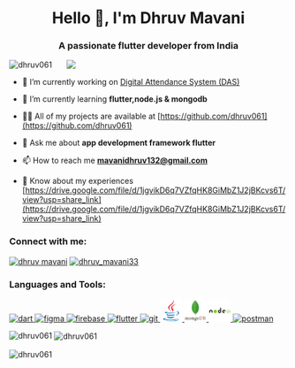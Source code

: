 
<h1 align="center">Hello 👋, I'm Dhruv Mavani</h1>
<h3 align="center">A passionate flutter developer from India</h3>
<img align="right" alt"Coding" width="400" src="https://media.tenor.com/NOYF3f82b_gAAAAC/programmer.gif">



<p align="left"> <img src="https://komarev.com/ghpvc/?username=dhruv061&label=Profile%20views&color=0e75b6&style=flat" alt="dhruv061" /> </p>



- 🔭 I’m currently working on [Digital Attendance System (DAS)](https://drive.google.com/file/d/1Nc2EHb7YUD0EMCrDygcwc6w0iP3RT2Dj/view)

- 🌱 I’m currently learning **flutter,node.js & mongodb**

- 👨‍💻 All of my projects are available at [https://github.com/dhruv061](https://github.com/dhruv061)

- 💬 Ask me about **app development framework flutter**

- 📫 How to reach me **mavanidhruv132@gmail.com**








- 📄 Know about my experiences [https://drive.google.com/file/d/1jgvikD6q7VZfqHK8GiMbZ1J2jBKcvs6T/view?usp=share_link](https://drive.google.com/file/d/1jgvikD6q7VZfqHK8GiMbZ1J2jBKcvs6T/view?usp=share_link)

<h3 align="left">Connect with me:</h3>
<p align="left">
<a href="https://linkedin.com/in/dhruv mavani" target="blank"><img align="center" src="https://raw.githubusercontent.com/rahuldkjain/github-profile-readme-generator/master/src/images/icons/Social/linked-in-alt.svg" alt="dhruv mavani" height="30" width="40" /></a>
<a href="https://instagram.com/dhruv_mavani33" target="blank"><img align="center" src="https://raw.githubusercontent.com/rahuldkjain/github-profile-readme-generator/master/src/images/icons/Social/instagram.svg" alt="dhruv_mavani33" height="30" width="40" /></a>
</p>

<h3 align="left">Languages and Tools:</h3>
<p align="left"> <a href="https://dart.dev" target="_blank" rel="noreferrer"> <img src="https://www.vectorlogo.zone/logos/dartlang/dartlang-icon.svg" alt="dart" width="40" height="40"/> </a> <a href="https://www.figma.com/" target="_blank" rel="noreferrer"> <img src="https://www.vectorlogo.zone/logos/figma/figma-icon.svg" alt="figma" width="40" height="40"/> </a> <a href="https://firebase.google.com/" target="_blank" rel="noreferrer"> <img src="https://www.vectorlogo.zone/logos/firebase/firebase-icon.svg" alt="firebase" width="40" height="40"/> </a> <a href="https://flutter.dev" target="_blank" rel="noreferrer"> <img src="https://www.vectorlogo.zone/logos/flutterio/flutterio-icon.svg" alt="flutter" width="40" height="40"/> </a> <a href="https://git-scm.com/" target="_blank" rel="noreferrer"> <img src="https://www.vectorlogo.zone/logos/git-scm/git-scm-icon.svg" alt="git" width="40" height="40"/> </a> <a href="https://www.java.com" target="_blank" rel="noreferrer"> <img src="https://raw.githubusercontent.com/devicons/devicon/master/icons/java/java-original.svg" alt="java" width="40" height="40"/> </a> <a href="https://www.mongodb.com/" target="_blank" rel="noreferrer"> <img src="https://raw.githubusercontent.com/devicons/devicon/master/icons/mongodb/mongodb-original-wordmark.svg" alt="mongodb" width="40" height="40"/> </a> <a href="https://nodejs.org" target="_blank" rel="noreferrer"> <img src="https://raw.githubusercontent.com/devicons/devicon/master/icons/nodejs/nodejs-original-wordmark.svg" alt="nodejs" width="40" height="40"/> </a> <a href="https://postman.com" target="_blank" rel="noreferrer"> <img src="https://www.vectorlogo.zone/logos/getpostman/getpostman-icon.svg" alt="postman" width="40" height="40"/> </a> </p>

<p><img align="left" src="https://github-readme-stats.vercel.app/api/top-langs?username=dhruv061&show_icons=true&locale=en&layout=compact" alt="dhruv061" /></p>

<p>&nbsp;<img align="center" src="https://github-readme-stats.vercel.app/api?username=dhruv061&show_icons=true&locale=en" alt="dhruv061" /></p>

<p><img align="center" src="https://github-readme-streak-stats.herokuapp.com/?user=dhruv061&" alt="dhruv061" /></p>
